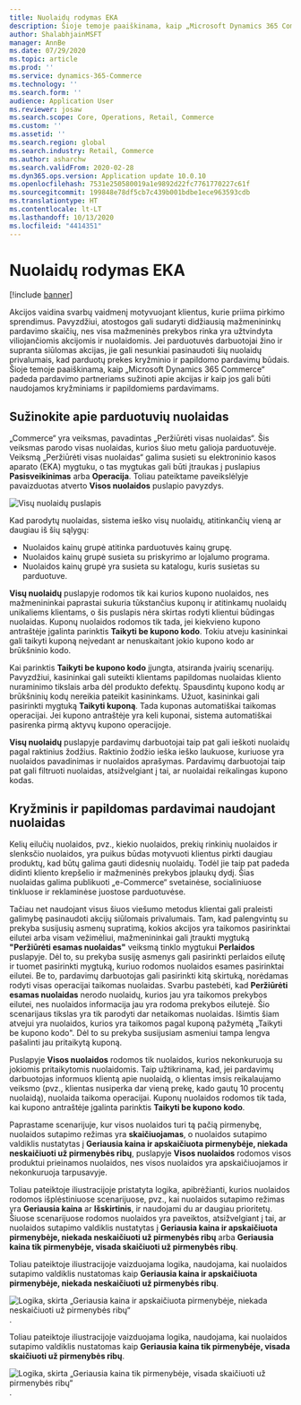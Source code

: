 ```yaml
---
title: Nuolaidų rodymas EKA
description: Šioje temoje paaiškinama, kaip „Microsoft Dynamics 365 Commerce“ padeda pardavimo partneriams sužinoti apie akcijas ir kaip jos gali būti naudojamos kryžminiams ir papildomiems pardavimams.
author: ShalabhjainMSFT
manager: AnnBe
ms.date: 07/29/2020
ms.topic: article
ms.prod: ''
ms.service: dynamics-365-Commerce
ms.technology: ''
ms.search.form: ''
audience: Application User
ms.reviewer: josaw
ms.search.scope: Core, Operations, Retail, Commerce
ms.custom: ''
ms.assetid: ''
ms.search.region: global
ms.search.industry: Retail, Commerce
ms.author: asharchw
ms.search.validFrom: 2020-02-28
ms.dyn365.ops.version: Application update 10.0.10
ms.openlocfilehash: 7531e250580019a1e9892d22fc7761770227c61f
ms.sourcegitcommit: 199848e78df5cb7c439b001bdbe1ece963593cdb
ms.translationtype: HT
ms.contentlocale: lt-LT
ms.lasthandoff: 10/13/2020
ms.locfileid: "4414351"
---
```

# <a name="show-discounts-in-pos"></a>Nuolaidų rodymas EKA

[!include [banner](includes/banner.md)]

Akcijos vaidina svarbų vaidmenį motyvuojant klientus, kurie priima pirkimo sprendimus. Pavyzdžiui, atostogos gali sudaryti didžiausią mažmenininkų pardavimo skaičių, nes visa mažmeninės prekybos rinka yra užtvindyta viliojančiomis akcijomis ir nuolaidomis. Jei parduotuvės darbuotojai žino ir supranta siūlomas akcijas, jie gali nesunkiai pasinaudoti šių nuolaidų privalumais, kad parduotų prekes kryžminio ir papildomo pardavimų būdais. Šioje temoje paaiškinama, kaip „Microsoft Dynamics 365 Commerce“ padeda pardavimo partneriams sužinoti apie akcijas ir kaip jos gali būti naudojamos kryžminiams ir papildomiems pardavimams.

## <a name="learn-about-store-discounts"></a>Sužinokite apie parduotuvių nuolaidas

„Commerce“ yra veiksmas, pavadintas „Peržiūrėti visas nuolaidas“. Šis veiksmas parodo visas nuolaidas, kurios šiuo metu galioja parduotuvėje. Veiksmą „Peržiūrėti visas nuolaidas“ galima susieti su elektroninio kasos aparato (EKA) mygtuku, o tas mygtukas gali būti įtraukas į puslapius **Pasisveikinimas** arba **Operacija**. Toliau pateiktame paveikslėlyje pavaizduotas atverto **Visos nuolaidos** puslapio pavyzdys.

![Visų nuolaidų puslapis](./media/View_all_discounts.png "Visų nuolaidų puslapis")

Kad parodytų nuolaidas, sistema ieško visų nuolaidų, atitinkančių vieną ar daugiau iš šių sąlygų:

- Nuolaidos kainų grupė atitinka parduotuvės kainų grupę.
- Nuolaidos kainų grupė susieta su priskyrimo ar lojalumo programa.
- Nuolaidos kainų grupė yra susieta su katalogu, kuris susietas su parduotuve.

**Visų nuolaidų** puslapyje rodomos tik kai kurios kupono nuolaidos, nes mažmenininkai paprastai sukuria tūkstančius kuponų ir atitinkamų nuolaidų unikaliems klientams, o šis puslapis nėra skirtas rodyti klientui būdingas nuolaidas. Kuponų nuolaidos rodomos tik tada, jei kiekvieno kupono antraštėje įgalinta parinktis **Taikyti be kupono kodo**. Tokiu atveju kasininkai gali taikyti kuponą neįvedant ar nenuskaitant jokio kupono kodo ar brūkšninio kodo.

Kai parinktis **Taikyti be kupono kodo** įjungta, atsiranda įvairių scenarijų. Pavyzdžiui, kasininkai gali suteikti klientams papildomas nuolaidas kliento nuraminimo tikslais arba dėl produkto defektų. Spausdintų kupono kodų ar brūkšninių kodų nereikia pateikit kasininkams. Užuot, kasininkai gali pasirinkti mygtuką **Taikyti kuponą**. Tada kuponas automatiškai taikomas operacijai. Jei kupono antraštėje yra keli kuponai, sistema automatiškai pasirenka pirmą aktyvų kupono operacijoje.

**Visų nuolaidų** puslapyje pardavimų darbuotojai taip pat gali ieškoti nuolaidų pagal raktinius žodžius. Raktinio žodžio ieška ieško laukuose, kuriuose yra nuolaidos pavadinimas ir nuolaidos aprašymas. Pardavimų darbuotojai taip pat gali filtruoti nuolaidas, atsižvelgiant į tai, ar nuolaidai reikalingas kupono kodas.

## <a name="cross-sell-and-upsell-by-using-discounts"></a>Kryžminis ir papildomas pardavimai naudojant nuolaidas

Kelių eilučių nuolaidos, pvz., kiekio nuolaidos, prekių rinkinių nuolaidos ir slenksčio nuolaidos, yra puikus būdas motyvuoti klientus pirkti daugiau produktų, kad būtų galima gauti didesnių nuolaidų. Todėl jie taip pat padeda didinti kliento krepšelio ir mažmeninės prekybos įplaukų dydį. Šias nuolaidas galima publikuoti „e-Commerce“ svetainėse, socialiniuose tinkluose ir reklaminėse juostose parduotuvėse.

Tačiau net naudojant visus šiuos viešumo metodus klientai gali praleisti galimybę pasinaudoti akcijų siūlomais privalumais. Tam, kad palengvintų su prekyba susijusių asmenų supratimą, kokios akcijos yra taikomos pasirinktai eilutei arba visam vežimėliui, mažmenininkai gali įtraukti mygtuką **"Peržiūrėti esamas nuolaidas"** veiksmą tinklo mygtukui **Perlaidos** puslapyje. Dėl to, su prekyba susiję asmenys gali pasirinkti perlaidos eilutę ir tuomet pasirinkti mygtuką, kuriuo rodomos nuolaidos esames pasirinktai eilutei. Be to, pardavimų darbuotojas gali pasirinkti kitą skirtuką, norėdamas rodyti visas operacijai taikomas nuolaidas. Svarbu pastebėti, kad **Peržiūrėti esamas nuolaidas** nerodo nuolaidų, kurios jau yra taikomos prekybos eilutei, nes nuolaidos informacija jau yra rodoma prekybos eilutejė. Šio scenarijaus tikslas yra tik parodyti dar netaikomas nuolaidas. Išimtis šiam atvejui yra nuolaidos, kurios yra taikomos pagal kuponą pažymėtą „Taikyti be kupono kodo". Dėl to su prekyba susijusiam asmeniui tampa lengva pašalinti jau pritaikytą kuponą.

Puslapyje **Visos nuolaidos** rodomos tik nuolaidos, kurios nekonkuruoja su jokiomis pritaikytomis nuolaidomis. Taip užtikrinama, kad, jei pardavimų darbuotojas informuos klientą apie nuolaidą, o klientas imsis reikalaujamo veiksmo (pvz., klientas nusiperka dar vieną prekę, kado gautų 10 procentų nuolaidą), nuolaida taikoma operacijai. Kuponų nuolaidos rodomos tik tada, kai kupono antraštėje įgalinta parinktis **Taikyti be kupono kodo**.

Paprastame scenarijuje, kur visos nuolaidos turi tą pačią pirmenybę, nuolaidos sutapimo režimas yra **skaičiuojamas**, o nuolaidos sutapimo valdiklis nustatytas į **Geriausia kaina ir apskaičiuota pirmenybėje, niekada neskaičiuoti už pirmenybės ribų**, puslapyje **Visos nuolaidos** rodomos visos produktui prieinamos nuolaidos, nes visos nuolaidos yra apskaičiuojamos ir nekonkuruoja tarpusavyje.

Toliau pateiktoje iliustracijoje pristatyta logika, apibrėžianti, kurios nuolaidos rodomos išplėstiniuose scenarijuose, pvz., kai nuolaidos sutapimo režimas yra **Geriausia kaina** ar **Išskirtinis**, ir naudojami du ar daugiau prioritetų. Šiuose scenarijuose rodomos nuolaidos yra paveiktos, atsižvelgiant į tai, ar nuolaidos sutapimo valdiklis nustatytas į **Geriausia kaina ir apskaičiuota pirmenybėje, niekada neskaičiuoti už pirmenybės ribų** arba **Geriausia kaina tik pirmenybėje, visada skaičiuoti už pirmenybės ribų**.

Toliau pateiktoje iliustracijoje vaizduojama logika, naudojama, kai nuolaidos sutapimo valdiklis nustatomas kaip **Geriausia kaina ir apskaičiuota pirmenybėje, niekada neskaičiuoti už pirmenybės ribų**.

![Logika, skirta „Geriausia kaina ir apskaičiuota pirmenybėje, niekada neskaičiuoti už pirmenybės ribų“](./media/Model_1.png "Logika, skirta „Geriausia kaina ir apskaičiuota pirmenybėje, niekada neskaičiuoti už pirmenybės ribų“").

Toliau pateiktoje iliustracijoje vaizduojama logika, naudojama, kai nuolaidos sutapimo valdiklis nustatomas kaip **Geriausia kaina tik pirmenybėje, visada skaičiuoti už pirmenybės ribų**.

![Logika, skirta „Geriausia kaina tik pirmenybėje, visada skaičiuoti už pirmenybės ribų“](./media/Model_2.png "Logika, skirta „Geriausia kaina tik pirmenybėje, visada skaičiuoti už pirmenybės ribų“").
